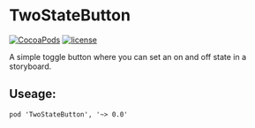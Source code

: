 # TwoStateButton

[![CocoaPods](https://img.shields.io/cocoapods/v/TwoStateButton.svg)]() [![license](https://img.shields.io/github/license/mashape/apistatus.svg)]()

A simple toggle button where you can set an on and off state in a storyboard.

## Useage:

`pod 'TwoStateButton', '~> 0.0'`
